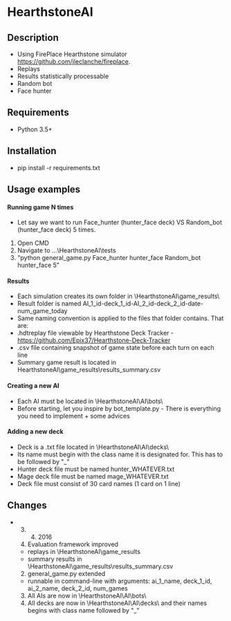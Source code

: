 # HearthstoneAI 

## Description
  * Using FirePlace Hearthstone simulator https://github.com/jleclanche/fireplace.
  * Replays
  * Results statistically processable
  * Random bot
  * Face hunter

## Requirements
  * Python 3.5+

## Installation
  * pip install -r requirements.txt

## Usage examples

#### Running game N times
 * Let say we want to run Face_hunter (hunter_face deck) VS Random_bot (hunter_face deck) 5 times.
  1. Open CMD
  2. Navigate to ...\HearthstoneAI\tests
  3. "python general_game.py Face_hunter hunter_face Random_bot hunter_face 5"

#### Results
 * Each simulation creates its own folder in \HearthstoneAI\game_results\
 * Result folder is named AI_1_id-deck_1_id-AI_2_id-deck_2_id-date-num_game_today
 * Same naming convention is applied to the files that folder contains. That are:
  * .hdtreplay file viewable by Hearthstone Deck Tracker - https://github.com/Epix37/Hearthstone-Deck-Tracker
  * .csv file containing snapshot of game state before each turn on each line
 * Summary game result is located in HearthstoneAI\game_results\results_summary.csv

#### Creating a new AI
 * Each AI must be located in \HearthstoneAI\AI\bots\
 * Before starting, let you inspire by bot_template.py - There is everything you need to implement + some advices

#### Adding a new deck
 * Deck is a .txt file located in \HearthstoneAI\AI\decks\
 * Its name must begin with the class name it is designated for. This has to be followed by "_"
  * Hunter deck file must be named hunter_WHATEVER.txt
  * Mage deck file must be named mage_WHATEVER.txt
 * Deck file must consist of 30 card names (1 card on 1 line)

## Changes
* 03. 04. 2016
  1. Evaluation framework improved 
    * replays in \HearthstoneAI\game_results
    * summary results in \HearthstoneAI\game_results\results_summary.csv
  2. general_game.py extended
    * runnable in command-line with arguments: ai_1_name, deck_1_id, ai_2_name, deck_2_id, num_games
  3. All AIs are now in \HearthstoneAI\AI\bots\
  4. All decks are now in \HearthstoneAI\AI\decks\ and their names begins with class name followed by "_"
